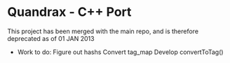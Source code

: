 Quandrax - C++ Port
==================

This project has been merged with the main repo, and is therefore deprecated as of 01 JAN 2013

- Work to do:
  Figure out hashs
  Convert tag_map
  Develop convertToTag()
